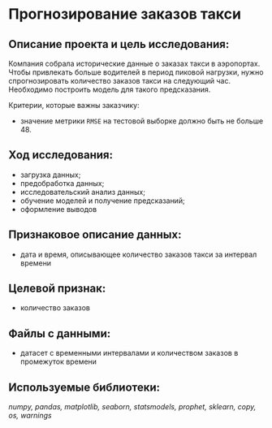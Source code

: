 #  Прогнозирование заказов такси

## Описание проекта и цель исследования:

Компания собрала исторические данные о заказах такси в аэропортах. Чтобы привлекать больше водителей в период пиковой нагрузки, нужно спрогнозировать количество заказов такси на следующий час. Необходимо построить модель для такого предсказания.


Критерии, которые важны заказчику:
* значение метрики `RMSE` на тестовой выборке должно быть не больше 48.

## Ход исследования:

* загрузка данных;
* предобработка данных;
* исследовательский анализ данных;
* обучение моделей и получение предсказаний;
* оформление выводов

## Признаковое описание данных:

* дата и время, описывающее количество заказов такси за интервал времени

## Целевой признак:
*  количество заказов

## Файлы с данными:
* датасет с временными интервалами и количеством заказов в промежуток времени

## Используемые библиотеки:
*numpy, pandas, matplotlib, seaborn, statsmodels, prophet, sklearn, copy, os, warnings*
